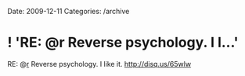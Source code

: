 Date: 2009-12-11
Categories: /archive

# ! 'RE: @r Reverse psychology. I l...'

RE: @<a href="http://twitter.com/r" class="aktt_username">r</a> Reverse psychology. I like it.  <a href="http://disq.us/65wlw" rel="nofollow">http://disq.us/65wlw</a>
